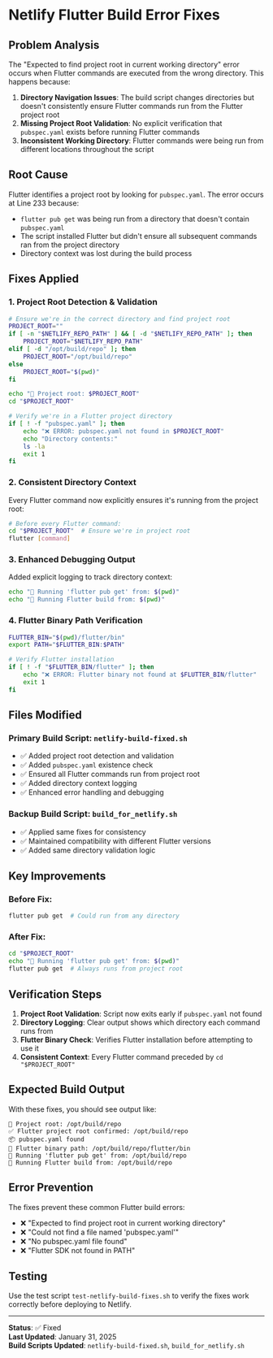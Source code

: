# Netlify Flutter Build Error Fixes

## Problem Analysis

The "Expected to find project root in current working directory" error occurs when Flutter commands are executed from the wrong directory. This happens because:

1. **Directory Navigation Issues**: The build script changes directories but doesn't consistently ensure Flutter commands run from the Flutter project root
2. **Missing Project Root Validation**: No explicit verification that `pubspec.yaml` exists before running Flutter commands  
3. **Inconsistent Working Directory**: Flutter commands were being run from different locations throughout the script

## Root Cause

Flutter identifies a project root by looking for `pubspec.yaml`. The error occurs at Line 233 because:
- `flutter pub get` was being run from a directory that doesn't contain `pubspec.yaml`
- The script installed Flutter but didn't ensure all subsequent commands ran from the project directory
- Directory context was lost during the build process

## Fixes Applied

### 1. **Project Root Detection & Validation**
```bash
# Ensure we're in the correct directory and find project root
PROJECT_ROOT=""
if [ -n "$NETLIFY_REPO_PATH" ] && [ -d "$NETLIFY_REPO_PATH" ]; then
    PROJECT_ROOT="$NETLIFY_REPO_PATH"
elif [ -d "/opt/build/repo" ]; then
    PROJECT_ROOT="/opt/build/repo"
else
    PROJECT_ROOT="$(pwd)"
fi

echo "📍 Project root: $PROJECT_ROOT"
cd "$PROJECT_ROOT"

# Verify we're in a Flutter project directory
if [ ! -f "pubspec.yaml" ]; then
    echo "❌ ERROR: pubspec.yaml not found in $PROJECT_ROOT"
    echo "Directory contents:"
    ls -la
    exit 1
fi
```

### 2. **Consistent Directory Context**
Every Flutter command now explicitly ensures it's running from the project root:
```bash
# Before every Flutter command:
cd "$PROJECT_ROOT"  # Ensure we're in project root
flutter [command]
```

### 3. **Enhanced Debugging Output**
Added explicit logging to track directory context:
```bash
echo "📍 Running 'flutter pub get' from: $(pwd)"
echo "📍 Running Flutter build from: $(pwd)"
```

### 4. **Flutter Binary Path Verification**
```bash
FLUTTER_BIN="$(pwd)/flutter/bin"
export PATH="$FLUTTER_BIN:$PATH"

# Verify Flutter installation
if [ ! -f "$FLUTTER_BIN/flutter" ]; then
    echo "❌ ERROR: Flutter binary not found at $FLUTTER_BIN/flutter"
    exit 1
fi
```

## Files Modified

### Primary Build Script: `netlify-build-fixed.sh`
- ✅ Added project root detection and validation
- ✅ Added `pubspec.yaml` existence check
- ✅ Ensured all Flutter commands run from project root
- ✅ Added directory context logging
- ✅ Enhanced error handling and debugging

### Backup Build Script: `build_for_netlify.sh`
- ✅ Applied same fixes for consistency
- ✅ Maintained compatibility with different Flutter versions
- ✅ Added same directory validation logic

## Key Improvements

### **Before Fix:**
```bash
flutter pub get  # Could run from any directory
```

### **After Fix:**
```bash
cd "$PROJECT_ROOT"
echo "📍 Running 'flutter pub get' from: $(pwd)"
flutter pub get  # Always runs from project root
```

## Verification Steps

1. **Project Root Validation**: Script now exits early if `pubspec.yaml` not found
2. **Directory Logging**: Clear output shows which directory each command runs from  
3. **Flutter Binary Check**: Verifies Flutter installation before attempting to use it
4. **Consistent Context**: Every Flutter command preceded by `cd "$PROJECT_ROOT"`

## Expected Build Output

With these fixes, you should see output like:
```
📍 Project root: /opt/build/repo
✅ Flutter project root confirmed: /opt/build/repo
📦 pubspec.yaml found
🔧 Flutter binary path: /opt/build/repo/flutter/bin
📍 Running 'flutter pub get' from: /opt/build/repo
📍 Running Flutter build from: /opt/build/repo
```

## Error Prevention

The fixes prevent these common Flutter build errors:
- ❌ "Expected to find project root in current working directory"
- ❌ "Could not find a file named 'pubspec.yaml'"  
- ❌ "No pubspec.yaml file found"
- ❌ "Flutter SDK not found in PATH"

## Testing

Use the test script `test-netlify-build-fixes.sh` to verify the fixes work correctly before deploying to Netlify.

---

**Status**: ✅ Fixed  
**Last Updated**: January 31, 2025  
**Build Scripts Updated**: `netlify-build-fixed.sh`, `build_for_netlify.sh`